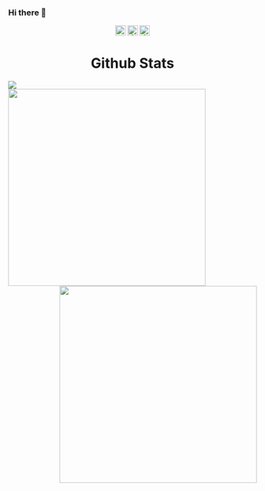 ### Hi there 👋

<!--
**jackgkafaty/jackgkafaty** is a ✨ _special_ ✨ repository because its `README.md` (this file) appears on your GitHub profile.

Here are some ideas to get you started:

- 🔭 I’m currently working on ...
- 🌱 I’m currently learning ...
- 👯 I’m looking to collaborate on ...
- 🤔 I’m looking for help with ...
- 💬 Ask me about ...
- 📫 How to reach me: ...
- 😄 Pronouns: ...
- ⚡ Fun fact: ...
-->
<div align="center">
<a href="https://www.linkedin.com/in//"><img align="center" src="https://raw.githubusercontent.com/yushi1007/yushi1007/main/images/linkedin.svg" alt=" Shi | LinkedIn" width="21px"/></a>
<a href="https://instagram.com/"><img align="center" src="https://raw.githubusercontent.com/yushi1007/yushi1007/main/images/instagram.svg" alt=" | Instagram" width="21px"/></a>
<a href="https://yushi95.medium.com/"><img align="center" src="https://raw.githubusercontent.com/yushi1007/yushi1007/main/images/medium.svg" alt=" | Medium" width="21px"/></a>
</div>



<!-- GitHub Stats Section -->
<div>
    <h1 align="center">Github Stats</h1>
</div>

<!-- GitHub Activity Graph -->
<div>
    <img src="https://activity-graph.herokuapp.com/graph?username=jackgkafaty&bg_color=FFFFFF&color=000000&line=000000&point=00FF00">
</div>

<div>
    <a href="https://github.com/jackgkafaty/github-readme-stats">
        <img align="left" src="https://github-readme-streak-stats.herokuapp.com/?user=jackgkafaty&fire=DD2727&count_private=true" width="400" />
    </a>
    <a href="https://github.com/jackgkafaty/">
        <img align="right" src="https://github-readme-stats.vercel.app/api?username=jackgkafaty&show_icons=true&count_private=true"width="400" />
    </a>
</div>


  
  
  

 
 
